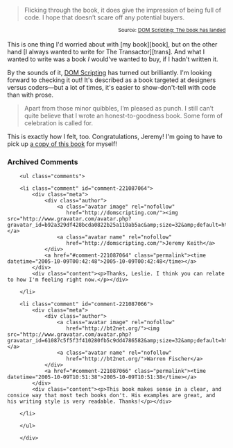 <blockquote cite="http://domscripting.com/blog/display.php/21">Flicking through the book, it does give the impression of being full of code. I hope that doesn’t scare off any potential buyers.</blockquote>
<small style="text-align:right; display:block">Source: <a href="http://domscripting.com/blog/display.php/21">DOM Scripting: The book has landed</a></small><br />
This is one thing I'd worried about with [my book][book], but on the other hand [I always wanted to write for The Transactor][trans].  And what I wanted to write was a book <i>I</i> would've wanted to buy, if I hadn't written it.

By the sounds of it, [DOM Scripting][dom] has turned out brilliantly.  I'm looking forward to checking it out!  It's described as a book targeted at designers versus coders—but a lot of times, it's easier to show-don't-tell with code than with prose. 

<blockquote cite="http://domscripting.com/blog/display.php/21">Apart from those minor quibbles, I’m pleased as punch. I still can’t quite believe that I wrote an honest-to-goodness book. Some form of celebration is called for.</blockquote>

This is exactly how I felt, too.  Congratulations, Jeremy!  I'm going to have to pick up [a copy of this book][dom] for myself!

[dom]: http://domscripting.com/book/
[book]: http://www.amazon.com/exec/obidos/ASIN/0764597582/0xdecafbad01-20?creative=327641&camp=14573&link_code=as1
[trans]: http://decafbad.com/blog/2004/05/25/i-was-a-pre-teen-transactor-author-wannabe-and-still-am

<!-- tags: books writing javascript webdev -->

<div id="comments" class="comments archived-comments">
            <h3>Archived Comments</h3>
            
        <ul class="comments">
            
        <li class="comment" id="comment-221087064">
            <div class="meta">
                <div class="author">
                    <a class="avatar image" rel="nofollow" 
                       href="http://domscripting.com/"><img src="http://www.gravatar.com/avatar.php?gravatar_id=b92a329df428bcda0822b25a110ab5ac&amp;size=32&amp;default=http://mediacdn.disqus.com/1320279820/images/noavatar32.png"/></a>
                    <a class="avatar name" rel="nofollow" 
                       href="http://domscripting.com/">Jeremy Keith</a>
                </div>
                <a href="#comment-221087064" class="permalink"><time datetime="2005-10-09T00:42:48">2005-10-09T00:42:48</time></a>
            </div>
            <div class="content"><p>Thanks, Leslie. I think you can relate to how I'm feeling right now.</p></div>
            
        </li>
    
        <li class="comment" id="comment-221087066">
            <div class="meta">
                <div class="author">
                    <a class="avatar image" rel="nofollow" 
                       href="http://bt2net.org/"><img src="http://www.gravatar.com/avatar.php?gravatar_id=61087c5f5f3f410280fb5c9dd4786582&amp;size=32&amp;default=http://mediacdn.disqus.com/1320279820/images/noavatar32.png"/></a>
                    <a class="avatar name" rel="nofollow" 
                       href="http://bt2net.org/">Warren Fischer</a>
                </div>
                <a href="#comment-221087066" class="permalink"><time datetime="2005-10-09T10:51:38">2005-10-09T10:51:38</time></a>
            </div>
            <div class="content"><p>This book makes sense in a clear, and consice way that most tech books don't. His examples are great, and his writing style is very readable. Thanks!</p></div>
            
        </li>
    
        </ul>
    
        </div>
    